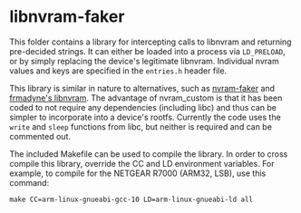# libnvram-faker

This folder contains a library for intercepting calls to libnvram and returning
pre-decided strings. It can either be loaded into a process via `LD_PRELOAD`, or
by simply replacing the device's legitimate libnvram. Individual nvram values
and keys are specified in the `entries.h` header file.

This library is similar in nature to alternatives, such as
[nvram-faker](https://github.com/zcutlip/nvram-faker) and
[frmadyne's libnvram](https://github.com/firmadyne/libnvram). The advantage of
nvram_custom is that it has been coded to not require any dependencies
(including libc) and thus can be simpler to incorporate into a device's rootfs.
Currently the code uses the `write` and `sleep` functions from libc, but neither
is required and can be commented out.

The included Makefile can be used to compile the library. In order to cross
compile this library, override the CC and LD environment variables. For example,
to compile for the NETGEAR R7000 (ARM32, LSB), use this command:
```
make CC=arm-linux-gnueabi-gcc-10 LD=arm-linux-gnueabi-ld all
```
